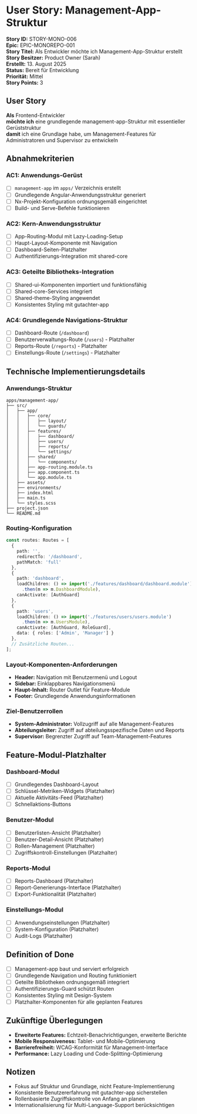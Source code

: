 # User Story: Management-App-Struktur

**Story ID:** STORY-MONO-006  
**Epic:** EPIC-MONOREPO-001  
**Story Titel:** Als Entwickler möchte ich Management-App-Struktur erstellt  
**Story Besitzer:** Product Owner (Sarah)  
**Erstellt:** 13. August 2025  
**Status:** Bereit für Entwicklung  
**Priorität:** Mittel  
**Story Points:** 3  

## User Story

**Als** Frontend-Entwickler  
**möchte ich** eine grundlegende management-app-Struktur mit essentieller Gerüststruktur  
**damit** ich eine Grundlage habe, um Management-Features für Administratoren und Supervisor zu entwickeln  

## Abnahmekriterien

### AC1: Anwendungs-Gerüst

- [ ] `management-app` im `apps/` Verzeichnis erstellt
- [ ] Grundlegende Angular-Anwendungsstruktur generiert
- [ ] Nx-Projekt-Konfiguration ordnungsgemäß eingerichtet
- [ ] Build- und Serve-Befehle funktionieren

### AC2: Kern-Anwendungsstruktur

- [ ] App-Routing-Modul mit Lazy-Loading-Setup
- [ ] Haupt-Layout-Komponente mit Navigation
- [ ] Dashboard-Seiten-Platzhalter
- [ ] Authentifizierungs-Integration mit shared-core

### AC3: Geteilte Bibliotheks-Integration

- [ ] Shared-ui-Komponenten importiert und funktionsfähig
- [ ] Shared-core-Services integriert
- [ ] Shared-theme-Styling angewendet
- [ ] Konsistentes Styling mit gutachter-app

### AC4: Grundlegende Navigations-Struktur

- [ ] Dashboard-Route (`/dashboard`)
- [ ] Benutzerverwaltungs-Route (`/users`) - Platzhalter
- [ ] Reports-Route (`/reports`) - Platzhalter
- [ ] Einstellungs-Route (`/settings`) - Platzhalter

## Technische Implementierungsdetails

### Anwendungs-Struktur

```
apps/management-app/
├── src/
│   ├── app/
│   │   ├── core/
│   │   │   ├── layout/
│   │   │   └── guards/
│   │   ├── features/
│   │   │   ├── dashboard/
│   │   │   ├── users/
│   │   │   ├── reports/
│   │   │   └── settings/
│   │   ├── shared/
│   │   │   └── components/
│   │   ├── app-routing.module.ts
│   │   ├── app.component.ts
│   │   └── app.module.ts
│   ├── assets/
│   ├── environments/
│   ├── index.html
│   ├── main.ts
│   └── styles.scss
├── project.json
└── README.md
```

### Routing-Konfiguration

```typescript
const routes: Routes = [
  {
    path: '',
    redirectTo: '/dashboard',
    pathMatch: 'full'
  },
  {
    path: 'dashboard',
    loadChildren: () => import('./features/dashboard/dashboard.module')
      .then(m => m.DashboardModule),
    canActivate: [AuthGuard]
  },
  {
    path: 'users',
    loadChildren: () => import('./features/users/users.module')
      .then(m => m.UsersModule),
    canActivate: [AuthGuard, RoleGuard],
    data: { roles: ['Admin', 'Manager'] }
  },
  // Zusätzliche Routen...
];
```

### Layout-Komponenten-Anforderungen

- **Header:** Navigation mit Benutzermenü und Logout
- **Sidebar:** Einklappbares Navigationsmenü
- **Haupt-Inhalt:** Router Outlet für Feature-Module
- **Footer:** Grundlegende Anwendungsinformationen

### Ziel-Benutzerrollen

- **System-Administrator:** Vollzugriff auf alle Management-Features
- **Abteilungsleiter:** Zugriff auf abteilungsspezifische Daten und Reports
- **Supervisor:** Begrenzter Zugriff auf Team-Management-Features

## Feature-Modul-Platzhalter

### Dashboard-Modul

- [ ] Grundlegendes Dashboard-Layout
- [ ] Schlüssel-Metriken-Widgets (Platzhalter)
- [ ] Aktuelle Aktivitäts-Feed (Platzhalter)
- [ ] Schnellaktions-Buttons

### Benutzer-Modul

- [ ] Benutzerlisten-Ansicht (Platzhalter)
- [ ] Benutzer-Detail-Ansicht (Platzhalter)
- [ ] Rollen-Management (Platzhalter)
- [ ] Zugriffskontroll-Einstellungen (Platzhalter)

### Reports-Modul

- [ ] Reports-Dashboard (Platzhalter)
- [ ] Report-Generierungs-Interface (Platzhalter)
- [ ] Export-Funktionalität (Platzhalter)

### Einstellungs-Modul

- [ ] Anwendungseinstellungen (Platzhalter)
- [ ] System-Konfiguration (Platzhalter)
- [ ] Audit-Logs (Platzhalter)

## Definition of Done

- [ ] Management-app baut und serviert erfolgreich
- [ ] Grundlegende Navigation und Routing funktioniert
- [ ] Geteilte Bibliotheken ordnungsgemäß integriert
- [ ] Authentifizierungs-Guard schützt Routen
- [ ] Konsistentes Styling mit Design-System
- [ ] Platzhalter-Komponenten für alle geplanten Features

## Zukünftige Überlegungen

- **Erweiterte Features:** Echtzeit-Benachrichtigungen, erweiterte Berichte
- **Mobile Responsiveness:** Tablet- und Mobile-Optimierung
- **Barrierefreiheit:** WCAG-Konformität für Management-Interface
- **Performance:** Lazy Loading und Code-Splitting-Optimierung

## Notizen

- Fokus auf Struktur und Grundlage, nicht Feature-Implementierung
- Konsistente Benutzererfahrung mit gutachter-app sicherstellen
- Rollenbasierte Zugriffskontrolle von Anfang an planen
- Internationalisierung für Multi-Language-Support berücksichtigen
